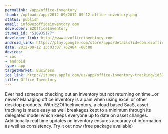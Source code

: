 ```yaml
--- 
permalink: /app/office-inventory
thumb: /uploads/app/2012-09/2012-09-12-office-inventory.png
status: publish
email: info@ezofficeinventory.com
developer: EZOfficeInventory
itunes_id: "516935177"
developer_link: http://www.ezofficeinventory.com
android_link: https://play.google.com/store/apps/details?id=com.ezofficeinventory.mobile
date: 2012-09-12 13:03:07.762484 +00:00
devices: 
- ios
- android
type: app
targetMarket: Business
ios_link: http://itunes.apple.com/us/app/office-inventory-tracking/id516935177?mt=8
title: Office Inventory
---
```


Ever had someone checking out an inventory but not returning on time...or never? 
Managing office inventory is a pain when using excel or other desktop products. With EZOfficeInventory, a cloud based SaaS, asset tracking is made easy as well breakages kept to a minimum through its delegated model which keeps everyone up to date on asset changes. Additionally real time updates on inventory ensures accuracy of information as well as consistency. 
Try it out now (free package available)
